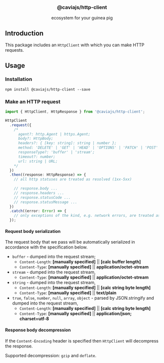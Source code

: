 <div align="center">
<h3>@caviajs/http-client</h3>
<p>ecosystem for your guinea pig</p>
</div>

## Introduction

This package includes an `HttpClient` with which you can make HTTP requests.

## Usage

### Installation

```shell
npm install @caviajs/http-client --save
```

### Make an HTTP request

```typescript
import { HttpClient, HttpResponse } from '@caviajs/http-client';

HttpClient
  .request({
    /* 
      agent?: http.Agent | https.Agent;
      body?: HttpBody;
      headers?: { [key: string]: string | number };
      method: 'DELETE' | 'GET' | 'HEAD' | 'OPTIONS' | 'PATCH' | 'POST' | 'PUT';
      responseType?: 'buffer' | 'stream';
      timeout?: number;
      url: string | URL; 
    */
  })
  .then((response: HttpResponse) => {
    // all http statuses are treated as resolved (1xx-5xx)
    
    // response.body ...
    // response.headers ...
    // response.statusCode ...
    // response.statusMessage ...
  })
  .catch((error: Error) => {
    // only exceptions of the kind, e.g. network errors, are treated as thrown
  });
```

#### Request body serialization

The request body that we pass will be automatically serialized in accordance with the specification below.

* `buffer` - dumped into the request stream;
  * `Content-Length`: **[manually specified]** || **[calc buffer length]**
  * `Content-Type`: **[manually specified]** || **application/octet-stream**
* `stream` - dumped into the request stream,
  * `Content-Type`: **[manually specified]** || **application/octet-stream**
* `string` - dumped into the request stream,
  * `Content-Length`: **[manually specified]** || **[calc string byte length]**
  * `Content-Type`: **[manually specified]** || **text/plain**
* `true`, `false`, `number`, `null`, `array`, `object` - parsed by JSON.stringify and dumped into the request stream,
  * `Content-Length`: **[manually specified]** || **[calc string byte length]**
  * `Content-Type`: **[manually specified]** || **application/json; charset=utf-8**

#### Response body decompression

If the `Content-Encoding` header is specified then `HttpClient` will decompress the response.

Supported decompression: `gzip` and `deflate`.
